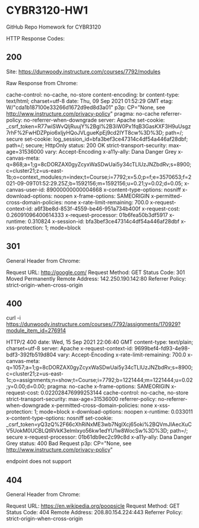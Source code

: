 # CYBR3120-HW1
GitHub Repo Homework for CYBR3120

HTTP Response Codes:

## 200
Site:
https://dunwoody.instructure.com/courses/7792/modules

Raw Response from Chrome:

cache-control: no-cache, no-store
content-encoding: br
content-type: text/html; charset=utf-8
date: Thu, 09 Sep 2021 01:52:29 GMT
etag: W/"cda1b187100e33266d1672d9ed8d3a01"
p3p: CP="None, see http://www.instructure.com/privacy-policy"
pragma: no-cache
referrer-policy: no-referrer-when-downgrade
server: Apache
set-cookie: _csrf_token=R77wiSWvQljRuujY%2Bgl%2B3iW0Px1fqB3GasKXF3H9uUsgz7rhF%2FwHDZPpio6xIjyHQoJVLgueKpEj9cd2IYT8cw%3D%3D; path=/; secure
set-cookie: log_session_id=bfa3bef3ce47314c4df54a446af28dbf; path=/; secure; HttpOnly
status: 200 OK
strict-transport-security: max-age=31536000
vary: Accept-Encoding
x-a11y-ally: Dana Danger Grey
x-canvas-meta: q=868;a=1;g=8cDORZAX0gyZcyxWaSDwUai5y34cTLlUzJNZbdRv;s=8900;c=cluster21;z=us-east-1b;o=context_modules;n=index;t=Course;i=7792;x=5.0;p=f;e=3570653;f=2021-09-09T01:52:29.25Z;b=1592156;m=1592156;u=0.21;y=0.02;d=0.05;
x-canvas-user-id: 89000000000004668
x-content-type-options: nosniff
x-download-options: noopen
x-frame-options: SAMEORIGIN
x-permitted-cross-domain-policies: none
x-rate-limit-remaining: 700.0
x-request-context-id: a6f3be8d-853f-4559-be46-951a734b400f
x-request-cost: 0.26091096400614333
x-request-processor: 01b6fea50b3df5917
x-runtime: 0.310824
x-session-id: bfa3bef3ce47314c4df54a446af28dbf
x-xss-protection: 1; mode=block

## 301
General Header from Chrome:

Request URL: http://google.com/
Request Method: GET
Status Code: 301 Moved Permanently
Remote Address: 142.250.190.142:80
Referrer Policy: strict-origin-when-cross-origin

## 400
curl -i https://dunwoody.instructure.com/courses/7792/assignments/170929?module_item_id=276914

HTTP/2 400 
date: Wed, 15 Sep 2021 22:06:40 GMT
content-type: text/plain; charset=utf-8
server: Apache
x-request-context-id: 9699bef4-fd93-4e98-bdf3-392fb519d804
vary: Accept-Encoding
x-rate-limit-remaining: 700.0
x-canvas-meta: q=1057;a=1;g=8cDORZAX0gyZcyxWaSDwUai5y34cTLlUzJNZbdRv;s=8900;c=cluster21;z=us-east-1c;o=assignments;n=show;t=Course;i=7792;b=1221444;m=1221444;u=0.02;y=0.00;d=0.00;
pragma: no-cache
x-frame-options: SAMEORIGIN
x-request-cost: 0.022028476999253144
cache-control: no-cache, no-store
strict-transport-security: max-age=31536000
referrer-policy: no-referrer-when-downgrade
x-permitted-cross-domain-policies: none
x-xss-protection: 1; mode=block
x-download-options: noopen
x-runtime: 0.033011
x-content-type-options: nosniff
set-cookie: _csrf_token=yQ3zQ%2F66cXhRiNxME3wb7NglXcj65oki%2BQVmJIAecXuCV5UokM0UCBLQtRVkK3elmlxyo56kw1edYU1w8WocSw%3D%3D; path=/; secure
x-request-processor: 01b61db9ec2c99c8d
x-a11y-ally: Dana Danger Grey
status: 400 Bad Request
p3p: CP="None, see http://www.instructure.com/privacy-policy"

endpoint does not support   

## 404
General Header from Chrome:

Request URL: https://en.wikipedia.org/poopsicle
Request Method: GET
Status Code: 404 
Remote Address: 208.80.154.224:443
Referrer Policy: strict-origin-when-cross-origin
